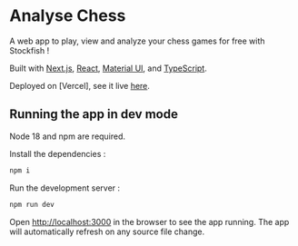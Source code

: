 # Analyse Chess

A web app to play, view and analyze your chess games for free with Stockfish !

Built with [Next.js](https://nextjs.org/docs), [React](https://react.dev/learn/describing-the-ui), [Material UI](https://mui.com/material-ui/getting-started/overview/), and [TypeScript](https://www.typescriptlang.org/docs/handbook/typescript-from-scratch.html).

Deployed on [Vercel], see it live [here]().

## Running the app in dev mode

Node 18 and npm are required.

Install the dependencies :

```bash
npm i
```

Run the development server :

```bash
npm run dev
```

Open [http://localhost:3000](http://localhost:3000) in the browser to see the app running.
The app will automatically refresh on any source file change.
